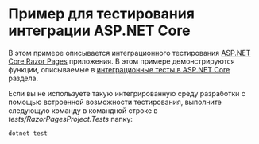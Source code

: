# <a name="aspnet-core-integration-testing-sample"></a>Пример для тестирования интеграции ASP.NET Core

В этом примере описывается интеграционного тестирования [ASP.NET Core Razor Pages](https://docs.microsoft.com/aspnet/core/mvc/razor-pages) приложения. В этом примере демонстрируются функции, описываемые в [интеграционные тесты в ASP.NET Core](https://docs.microsoft.com/aspnet/core/test/integration-tests) раздела.

Если вы не используете такую интегрированную среду разработки с помощью встроенной возможности тестирования, выполните следующую команду в командной строке в *tests/RazorPagesProject.Tests* папку:

```console
dotnet test
```
